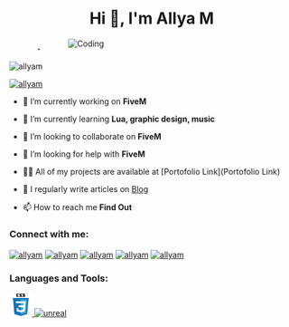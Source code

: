 <h1 align="center">Hi 👋, I'm Allya M</h1>
<img align="right" alt="Coding" width="400" src="[https://cdn.dribbble.com/users/116207...](https://jonathanhmoralescontent.files.wordpress.com/2021/01/digitalphil.gif)">
<h3 align="center">.</h3>

<p align="left"> <img src="https://komarev.com/ghpvc/?username=allyam&label=Profile%20views&color=0e75b6&style=flat" alt="allyam" /> </p>

<p align="left"> <a href="https://twitter.com/allyam" target="blank"><img src="https://img.shields.io/twitter/follow/allyam?logo=twitter&style=for-the-badge" alt="allyam" /></a> </p>

- 🔭 I’m currently working on **FiveM**

- 🌱 I’m currently learning **Lua, graphic design, music**

- 👯 I’m looking to collaborate on **FiveM**

- 🤝 I’m looking for help with **FiveM**

- 👨‍💻 All of my projects are available at [Portofolio Link](Portofolio Link)

- 📝 I regularly write articles on [Blog](Blog)

- 📫 How to reach me **Find Out**

<h3 align="left">Connect with me:</h3>
<p align="left">
<a href="https://dev.to/allyam" target="blank"><img align="center" src="https://raw.githubusercontent.com/rahuldkjain/github-profile-readme-generator/master/src/images/icons/Social/devto.svg" alt="allyam" height="30" width="40" /></a>
<a href="https://twitter.com/allyam" target="blank"><img align="center" src="https://raw.githubusercontent.com/rahuldkjain/github-profile-readme-generator/master/src/images/icons/Social/twitter.svg" alt="allyam" height="30" width="40" /></a>
<a href="https://fb.com/allyam" target="blank"><img align="center" src="https://raw.githubusercontent.com/rahuldkjain/github-profile-readme-generator/master/src/images/icons/Social/facebook.svg" alt="allyam" height="30" width="40" /></a>
<a href="https://www.youtube.com/c/allyam" target="blank"><img align="center" src="https://raw.githubusercontent.com/rahuldkjain/github-profile-readme-generator/master/src/images/icons/Social/youtube.svg" alt="allyam" height="30" width="40" /></a>
<a href="https://discord.gg/allyam" target="blank"><img align="center" src="https://raw.githubusercontent.com/rahuldkjain/github-profile-readme-generator/master/src/images/icons/Social/discord.svg" alt="allyam" height="30" width="40" /></a>
</p>

<h3 align="left">Languages and Tools:</h3>
<p align="left"> <a href="https://www.w3schools.com/css/" target="_blank" rel="noreferrer"> <img src="https://raw.githubusercontent.com/devicons/devicon/master/icons/css3/css3-original-wordmark.svg" alt="css3" width="40" height="40"/> </a> <a href="https://unrealengine.com/" target="_blank" rel="noreferrer"> <img src="https://raw.githubusercontent.com/kenangundogan/fontisto/036b7eca71aab1bef8e6a0518f7329f13ed62f6b/icons/svg/brand/unreal-engine.svg" alt="unreal" width="40" height="40"/> </a> </p>
